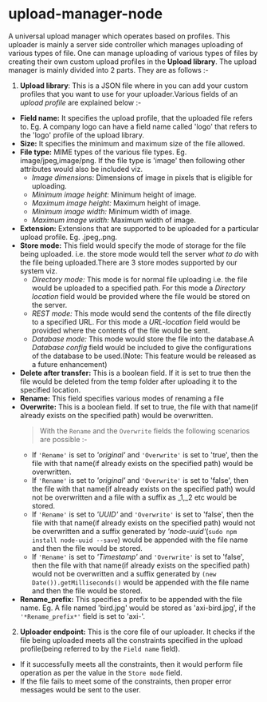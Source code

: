 upload-manager-node
===================

A universal upload manager which operates based on profiles. This uploader is mainly a server side controller which manages uploading of various types of file. One can manage uploading of various types of files by creating their own custom upload profiles in the **Upload library**. The upload manager is mainly divided into 2 parts. They are as follows :-

1. **Upload library**: This is a JSON file where in you can add your custom profiles that you want to use for your uploader.Various fields of an *upload profile* are explained below :-
  * **Field name:** It specifies the upload profile, that the uploaded file refers to. Eg. A company logo can have a field name called 'logo' that refers to the 'logo' profile of the upload library.
  * **Size:** It specifies the minimum and maximum size of the file allowed.
  * **File type:** MIME types of the various file types. Eg. image/jpeg,image/png. If the file type is 'image' then following other attributes would also be included viz.
    * *Image dimensions:* Dimensions of image in pixels that is eligible for uploading.
    * *Minimum image height:* Minimum height of image.
    * *Maximum image height:* Maximum height of image.
    * *Minimum image width:* Minimum width of image.
    * *Maximum image width:* Maximum width of image.
  * **Extension:** Extensions that are supported to be uploaded for a particular upload profile. Eg. .jpeg,.png.
  * **Store mode:** This field would specify the mode of storage for the file being uploaded. i.e. the store mode would tell the server *what to do* with the file being uploaded.There are 3 store modes supported by our system viz.
    * *Directory mode:* This mode is for normal file uploading i.e. the file would be uploaded to a specified path. For this mode a *Directory location* field would be provided where the file would be stored on the server.
    * *REST mode:* This mode would send the contents of the file directly to a specified URL. For this mode a *URL-location* field would be provided where the contents of the file would be sent.
    * *Database mode:* This mode would store the file into the database.A *Database config* field would be included to give the configurations of the database to be used.(Note: This feature would be released as a future enhancement)
  * **Delete after transfer:** This is a boolean field. If it is set to true then the file would be deleted from the temp folder after uploading it to the specified location.
  * **Rename:** This field specifies various modes of renaming a file
  * **Overwrite:** This is a boolean field. If set to true, the file with that name(if already exists on the specified path) would be overwritten.
    > With the `Rename` and the `Overwrite` fields the following scenarios are possible :-
      * If `'Rename'` is set to *'original'* and `'Overwrite'` is set to 'true', then the file with that name(if already exists on the specified path) would be overwritten.
      * If `'Rename'` is set to *'original'* and `'Overwrite'` is set to 'false', then the file with that name(if already exists on the specified path) would not be overwritten and a file with a suffix as _1,_2 etc would be stored.
      * If `'Rename'` is set to *'UUID'* and `'Overwrite'` is set to 'false', then the file with that name(if already exists on the specified path) would not be overwritten and a suffix generated by *'node-uuid'*(`sudo npm install node-uuid --save`) would be appended with the file name and then the file would be stored.
      * If `'Rename'` is set to *'Timestamp'* and `'Overwrite'` is set to 'false', then the file with that name(if already exists on the specified path) would not be overwritten and a suffix generated by `(new Date()).getMilliseconds()` would be appended with the file name and then the file would be stored.
  * **Rename_prefix:** This specifies a prefix to be appended with the file name. Eg. A file named 'bird.jpg' would be stored as 'axi-bird.jpg', if the `'*Rename_prefix*'` field is set to 'axi-'.

2. **Uploader endpoint:** This is the core file of our uploader. It checks if the file being uploaded meets all the constraints specified in the upload profile(being referred to by the `Field name` field).
  * If it successfully meets all the constraints, then it would perform file operation as per the value in the `Store mode` field.
  * If the file fails to meet some of the constraints, then proper error messages would be sent to the user.

